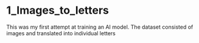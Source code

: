# 1_Images_to_letters
This was my first attempt at training an AI model. The dataset consisted of images and translated into individual letters

